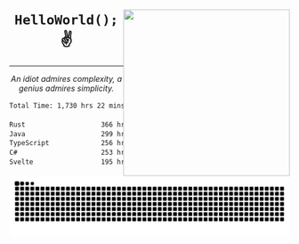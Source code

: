 <div text-align="center">
    <img src="https://i.imgur.com/h1q15Kt.gife" align="right" width="299" height="299">
    <h1 align="center"><code>HelloWorld();</code> ✌️</h1>
    <hr>
    <p align="center"><i>An idiot admires complexity, a genius admires simplicity.</i></p>
</div>

<!--START_SECTION:waka-->

```txt
Total Time: 1,730 hrs 22 mins

Rust                   366 hrs 36 mins █████░░░░░░░░░░░░░░░░░░░░   19.97 %
Java                   299 hrs 42 mins ████░░░░░░░░░░░░░░░░░░░░░   16.32 %
TypeScript             256 hrs 24 mins ███▒░░░░░░░░░░░░░░░░░░░░░   13.97 %
C#                     253 hrs 12 mins ███▒░░░░░░░░░░░░░░░░░░░░░   13.79 %
Svelte                 195 hrs 22 mins ██▓░░░░░░░░░░░░░░░░░░░░░░   10.64 %
```

<!--END_SECTION:waka-->

<picture>
  <source media="(prefers-color-scheme: dark)" srcset="https://raw.githubusercontent.com/Somfic/Somfic/main/github-contribution-grid-snake-dark.svg">
  <source media="(prefers-color-scheme: light)" srcset="https://raw.githubusercontent.com/Somfic/Somfic/main/github-contribution-grid-snake.svg">
  <img alt="github contribution grid snake animation" src="https://raw.githubusercontent.com/Somfic/Somfic/main/github-contribution-grid-snake.svg">
</picture>
